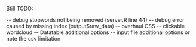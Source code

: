Still TODO:

-- debug stopwords not being removed (server.R line 44)
-- debug error caused by missing index (output$raw_data)
-- overhaul CSS
-- clickable wordcloud
-- Datatable additional options
-- input file additional options or note the csv limitation